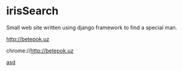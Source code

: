 # irisSearch
Small web site written using django framework to find a special man.

http://betepok.uz

chrome://http://betepok.uz

<a href="chrome://sdf">asd</a>
